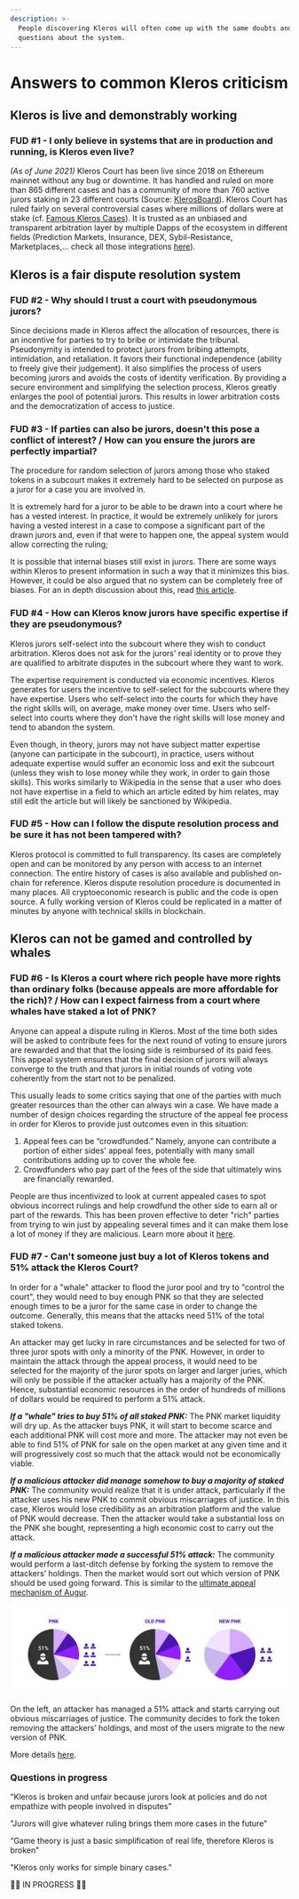 ```yaml
---
description: >-
  People discovering Kleros will often come up with the same doubts and
  questions about the system.
---
```


# Answers to common Kleros criticism

## Kleros is live and demonstrably working

### FUD \#1 - I only believe in systems that are in production and running, is Kleros even live?

_\(As of June 2021\)_ Kleros Court has been live since 2018 on Ethereum mainnet without any bug or downtime. It has handled and ruled on more than 865 different cases and has a community of more than 760 active jurors staking in 23 different courts \(Source: [KlerosBoard](http://klerosboard.com/)\). Kleros Court has ruled fairly on several controversial cases where millions of dollars were at stake \(cf. [Famous Kleros Cases](https://kleros.gitbook.io/docs/products/court/famous-kleros-cases)\). It is trusted as an unbiased and transparent arbitration layer by multiple Dapps of the ecosystem in different fields \(Prediction Markets, Insurance, DEX, Sybil-Resistance, Marketplaces,... check all those integrations [here](https://kleros.gitbook.io/docs/integrations/live-and-upcoming-integrations)\). 

## Kleros is a fair dispute resolution system

### FUD \#2 - Why should I trust a court with pseudonymous jurors?

Since decisions made in Kleros affect the allocation of resources, there is an incentive for parties to try to bribe or intimidate the tribunal. Pseudonymity is intended to protect jurors from bribing attempts, intimidation, and retaliation. It favors their functional independence \(ability to freely give their judgement\). It also simplifies the process of users becoming jurors and avoids the costs of identity verification. By providing a secure environment and simplifying the selection process, Kleros greatly enlarges the pool of potential jurors. This results in lower arbitration costs and the democratization of access to justice.

### FUD \#3 - If parties can also be jurors, doesn't this pose a conflict of interest? / How can you ensure the jurors are perfectly impartial?

The procedure for random selection of jurors among those who staked tokens in a subcourt makes it extremely hard to be selected on purpose as a juror for a case you are involved in.

It is extremely hard for a juror to be able to be drawn into a court where he has a vested interest. In practice, it would be extremely unlikely for jurors having a vested interest in a case to compose a significant part of the drawn jurors and, even if that were to happen one, the appeal system would allow correcting the ruling;

It is possible that internal biases still exist in jurors. There are some ways within Kleros to present information in such a way that it minimizes this bias. However, it could be also argued that no system can be completely free of biases. For an in depth discussion about this, read [this article](https://medium.com/kleros/kleros-and-mob-justice-can-the-wisdom-of-the-crowd-go-wrong-ef311209ea36).

### FUD \#4  - How can Kleros know jurors have specific expertise if they are pseudonymous?

Kleros jurors self-select into the subcourt where they wish to conduct arbitration. Kleros does not ask for the jurors' real identity or to prove they are qualified to arbitrate disputes in the subcourt where they want to work.

The expertise requirement is conducted via economic incentives. Kleros generates for users the incentive to self-select for the subcourts where they have expertise. Users who self-select into the courts for which they have the right skills will, on average, make money over time. Users who self-select into courts where they don't have the right skills will lose money and tend to abandon the system.

Even though, in theory, jurors may not have subject matter expertise \(anyone can participate in the subcourt\), in practice, users without adequate expertise would suffer an economic loss and exit the subcourt \(unless they wish to lose money while they work, in order to gain those skills\). This works similarly to Wikipedia in the sense that a user who does not have expertise in a field to which an article edited by him relates, may still edit the article but will likely be sanctioned by Wikipedia.

### FUD \#5 - How can I follow the dispute resolution process and be sure it has not been tampered with?

Kleros protocol is committed to full transparency. Its cases are completely open and can be monitored by any person with access to an internet connection. The entire history of cases is also available and published on-chain for reference. Kleros dispute resolution procedure is documented in many places. All cryptoeconomic research is public and the code is open source. A fully working version of Kleros could be replicated in a matter of minutes by anyone with technical skills in blockchain. 

## Kleros can not be gamed and controlled by whales

### FUD \#6 - Is Kleros a court where rich people have more rights than ordinary folks \(because appeals are more affordable for the rich\)? / How can I expect fairness from a court where whales have staked a lot of PNK?

Anyone can appeal a dispute ruling in Kleros. Most of the time both sides will be asked to contribute fees for the next round of voting to ensure jurors are rewarded and that that the losing side is reimbursed of its paid fees. This appeal system ensures that the final decision of jurors will always converge to the truth and that jurors in initial rounds of voting vote coherently from the start not to be penalized. 

This usually leads to some critics saying that one of the parties with much greater resources than the other can always win a case. We have made a number of design choices regarding the structure of the appeal fee process in order for Kleros to provide just outcomes even in this situation:

1. Appeal fees can be “crowdfunded.” Namely, anyone can contribute a portion of either sides' appeal fees, potentially with many small contributions adding up to cover the whole fee.
2. Crowdfunders who pay part of the fees of the side that ultimately wins are financially rewarded.

People are thus incentivized to look at current appealed cases to spot obvious incorrect rulings and help crowdfund the other side to earn all or part of the rewards. This has been proven effective to deter "rich" parties from trying to win just by appealing several times and it can make them lose a lot of money if they are malicious. Learn more about it [here](https://blog.kleros.io/kleros-decentralized-token-listing-appeal-fees/).

### FUD \#7 - Can't someone just buy a lot of Kleros tokens and 51% attack the Kleros Court?

In order for a "whale" attacker to flood the juror pool and try to "control the court", they would need to buy enough PNK so that they are selected enough times to be a juror for the same case in order to change the outcome. Generally, this means that the attacks need 51% of the total staked tokens.

An attacker may get lucky in rare circumstances and be selected for two of three juror spots with only a minority of the PNK. However, in order to maintain the attack through the appeal process, it would need to be selected for the majority of the juror spots on larger and larger juries, which will only be possible if the attacker actually has a majority of the PNK. Hence, substantial economic resources in the order of hundreds of millions of dollars would be required to perform a 51% attack.  
  
_**If a "whale" tries to buy 51% of all staked PNK:**_  The PNK market liquidity will dry up. As the attacker buys PNK, it will start to become scarce and each additional PNK will cost more and more. The attacker may not even be able to find 51% of PNK for sale on the open market at any given time and it will progressively cost so much that the attack would not be economically viable.  
  
_**If a malicious attacker did manage somehow to buy a majority of staked PNK:**_  The community would realize that it is under attack, particularly if the attacker uses his new PNK to commit obvious miscarriages of justice. In this case, Kleros would lose credibility as an arbitration platform and the value of PNK would decrease. Then the attacker would take a substantial loss on the PNK she bought, representing a high economic cost to carry out the attack.

_**If a malicious attacker made a successful 51% attack:**_ The community would perform a last-ditch defense by forking the system to remove the attackers’ holdings. Then the market would sort out which version of PNK should be used going forward. This is similar to the [ultimate appeal mechanism of Augur](https://medium.com/kleros/kleros-and-augur-keeping-people-honest-on-ethereum-through-game-theory-56210457649c).

![](../../.gitbook/assets/pnk.png)

On the left, an attacker has managed a 51% attack and starts carrying out obvious miscarriages of justice. The community decides to fork the token removing the attackers’ holdings, and most of the users migrate to the new version of PNK.  
  
More details [here](https://kleros.gitbook.io/docs/pnk-token).

### Questions in progress

"Kleros is broken and unfair because jurors look at policies and do not empathize with people involved in disputes”

"Jurors will give whatever ruling brings them more cases in the future"

“Game theory is just a basic simplification of real life, therefore Kleros is broken"

"Kleros only works for simple binary cases."

🚧👷 IN PROGRESS 👷🚧

